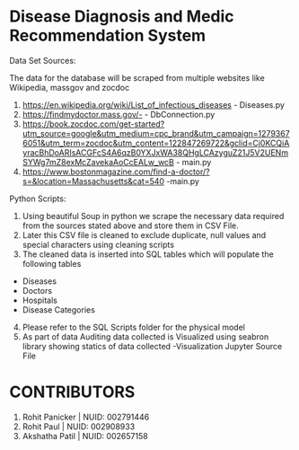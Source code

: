 # Disease Diagnosis and Medic Recommendation System

Data Set Sources:

The data for the database will be scraped from multiple websites like Wikipedia, massgov and zocdoc
1.	https://en.wikipedia.org/wiki/List_of_infectious_diseases - Diseases.py
2.	https://findmydoctor.mass.gov/- - DbConnection.py
3.	https://book.zocdoc.com/get-started?utm_source=google&utm_medium=cpc_brand&utm_campaign=12793676051&utm_term=zocdoc&utm_content=122847269722&gclid=Cj0KCQiAyracBhDoARIsACGFcS4A6qzB0YXJxWA38QHgLCAzyguZ21J5V2UENmSYWg7mZ8exMcZavekaAoCcEALw_wcB - main.py
4.	https://www.bostonmagazine.com/find-a-doctor/?s=&location=Massachusetts&cat=540 -main.py

Python Scripts:

1.	Using beautiful Soup in python we scrape the necessary data required from the sources stated above and store them in CSV File.
2.	Later this CSV file is cleaned  to exclude duplicate, null values and special characters using cleaning scripts
3.	The cleaned data is inserted into SQL tables which will populate the following tables
  -  Diseases
  -  Doctors
  -  Hospitals
  -  Disease Categories
4.	Please refer to the SQL Scripts folder for the physical model
5.	As part of data Auditing data collected is Visualized using seabron library showing statics of data collected -Visualization Jupyter Source File




# CONTRIBUTORS

1. Rohit Panicker | NUID: 002791446
2. Rohit Paul | NUID: 002908933 
3. Akshatha Patil | NUID: 002657158
